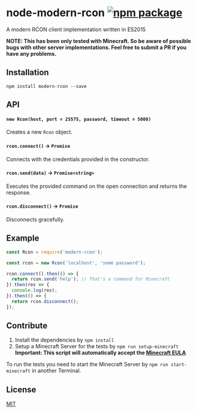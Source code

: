 node-modern-rcon [![npm package](https://img.shields.io/npm/v/modern-rcon.svg?style=flat-square)](https://www.npmjs.com/package/modern-rcon)
==============
A modern RCON client implementation written in ES2015

**NOTE: This has been only tested with Minecraft. So be aware of possible bugs with other server implementations. Feel free to submit a PR if you have any problems.** 

## Installation

```
npm install modern-rcon --save
```

## API

#### `new Rcon(host, port = 25575, password, timeout = 5000)`

Creates a new `Rcon` object.

#### `rcon.connect()` -> `Promise`

Connects with the credentials provided in the constructor.

#### `rcon.send(data)` -> `Promise<string>`

Executes the provided command on the open connection and returns the response.

#### `rcon.disconnect()` -> `Promise`

Disconnects gracefully.

## Example

```javascript
const Rcon = require('modern-rcon');

const rcon = new Rcon('localhost', 'some password');

rcon.connect().then(() => {
  return rcon.send('help'); // That's a command for Minecraft
}).then(res => {
  console.log(res);
}).then(() => {
  return rcon.disconnect();
});
```

## Contribute

1. Install the dependencies by `npm install`
2. Setup a Minecraft Server for the tests by `npm run setup-minecraft`  
   **Important: This script will automatically accept the [Minecraft EULA](https://account.mojang.com/documents/minecraft_eula)**

To run the tests you need to start the Minecraft Server by `npm run start-minecraft` in another Terminal.

## License

[MIT](LICENSE)